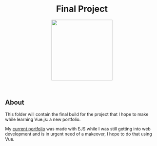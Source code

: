 <div align = "center">

# Final Project

<a href = "https://vuejs.org"><img height="200" src = "https://www.vectorlogo.zone/logos/vuejs/vuejs-ar21.png">
</div></a>

<br>

## About

This folder will contain the final build for the project that I hope to make while learning Vue.js: a new portfolio. 

My [current portfolio](https://beenhamow.xyz) was made with EJS while I was still getting into web development and is in urgent need of a makeover, I hope to do that using Vue.